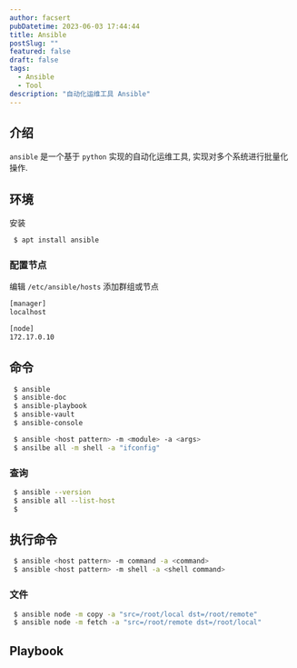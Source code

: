 ```yaml
---
author: facsert
pubDatetime: 2023-06-03 17:44:44
title: Ansible
postSlug: ""
featured: false
draft: false
tags:
  - Ansible
  - Tool
description: "自动化运维工具 Ansible"
---
```


<!--
 * @Author       : facsert
 * @Date         : 2023-06-03 17:44:44
 * @LastEditTime : 2023-10-11 21:51:31
 * @Description  : edit description
-->

## 介绍

`ansible` 是一个基于 `python` 实现的自动化运维工具, 实现对多个系统进行批量化操作.

## 环境

安装

```bash
 $ apt install ansible
```

### 配置节点

编辑 `/etc/ansible/hosts` 添加群组或节点

```bash
[manager]
localhost

[node]
172.17.0.10

```

## 命令

```bash
 $ ansible
 $ ansible-doc
 $ ansible-playbook
 $ ansible-vault
 $ ansible-console

 $ ansible <host pattern> -m <module> -a <args>
 $ ansilbe all -m shell -a "ifconfig"
```

### 查询

```bash
 $ ansible --version
 $ ansible all --list-host
 $

```

## 执行命令

```bash
 $ ansible <host pattern> -m command -a <command>
 $ ansible <host pattern> -m shell -a <shell command>
```

### 文件

```bash
 $ ansible node -m copy -a "src=/root/local dst=/root/remote"
 $ ansible node -m fetch -a "src=/root/remote dst=/root/local"
```

## Playbook
